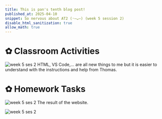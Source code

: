 ```yaml
---
title: This is pan's tenth blog post!
published_at: 2025-04-10
snippet: So nervous about AT2 (ᵕ—ᴗ—) (week 5 session 2)
disable_html_sanitization: true
allow_math: true
---
```


# ✿ Classroom Activities
![week 5 ses 2](classroomactivities/w5s2.jpg)
HTML, VS Code,... are all new things to me but it is easier to understand with the instructions and help from Thomas.

# ✿ Homework Tasks
![week 5 ses 2](homeworktasks/w5s2.png)
The result of the website.

![week 5 ses 2](homeworktasks/w5s2-1.png)

